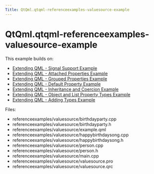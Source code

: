 ```yaml
---
Title: QtQml.qtqml-referenceexamples-valuesource-example
---
```


# QtQml.qtqml-referenceexamples-valuesource-example

<span class="subtitle"></span>
<!-- $$$referenceexamples/valuesource-description -->
<p>This example builds on:</p>
<ul>
<li><a href="QtQml.referenceexamples-signal.md">Extending QML - Signal Support Example</a></li>
<li><a href="QtQml.referenceexamples-attached.md">Extending QML - Attached Properties Example</a></li>
<li><a href="QtQml.referenceexamples-grouped.md">Extending QML - Grouped Properties Example</a></li>
<li><a href="QtQml.referenceexamples-default.md">Extending QML - Default Property Example</a></li>
<li><a href="QtQml.referenceexamples-coercion.md">Extending QML - Inheritance and Coercion Example</a></li>
<li><a href="QtQml.referenceexamples-properties.md">Extending QML - Object and List Property Types Example</a></li>
<li><a href="QtQml.referenceexamples-adding.md">Extending QML - Adding Types Example</a></li>
</ul>
<p>Files:</p>
<ul>
<li>referenceexamples/valuesource/birthdayparty.cpp</li>
<li>referenceexamples/valuesource/birthdayparty.h</li>
<li>referenceexamples/valuesource/example.qml</li>
<li>referenceexamples/valuesource/happybirthdaysong.cpp</li>
<li>referenceexamples/valuesource/happybirthdaysong.h</li>
<li>referenceexamples/valuesource/person.cpp</li>
<li>referenceexamples/valuesource/person.h</li>
<li>referenceexamples/valuesource/main.cpp</li>
<li>referenceexamples/valuesource/valuesource.pro</li>
<li>referenceexamples/valuesource/valuesource.qrc</li>
</ul>
<!-- @@@referenceexamples/valuesource -->
